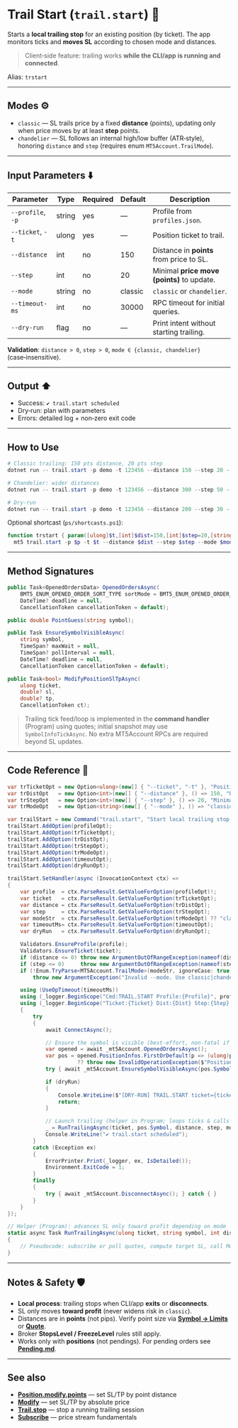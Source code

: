 # Trail Start (`trail.start`) 🚦

Starts a **local trailing stop** for an existing position (by ticket). The app monitors ticks and **moves SL** according to chosen mode and distances.

> Client‑side feature: trailing works **while the CLI/app is running and connected**.

Alias: `trstart`

---

## Modes ⚙️

* `classic` — SL trails price by a fixed **distance** (points), updating only when price moves by at least **step** points.
* `chandelier` — SL follows an internal high/low buffer (ATR‑style), honoring `distance` and `step` (requires enum `MT5Account.TrailMode`).

---

## Input Parameters ⬇️

| Parameter         | Type   | Required | Default | Description                                |
| ----------------- | ------ | -------- | ------- | ------------------------------------------ |
| `--profile`, `-p` | string | yes      | —       | Profile from `profiles.json`.              |
| `--ticket`, `-t`  | ulong  | yes      | —       | Position ticket to trail.                  |
| `--distance`      | int    | no       | 150     | Distance in **points** from price to SL.   |
| `--step`          | int    | no       | 20      | Minimal **price move (points)** to update. |
| `--mode`          | string | no       | classic | `classic` or `chandelier`.                 |
| `--timeout-ms`    | int    | no       | 30000   | RPC timeout for initial queries.           |
| `--dry-run`       | flag   | no       | —       | Print intent without starting trailing.    |

**Validation**: `distance > 0`, `step > 0`, `mode ∈ {classic, chandelier}` (case‑insensitive).

---

## Output ⬆️

* Success: `✔ trail.start scheduled`
* Dry‑run: plan with parameters
* Errors: detailed log + non‑zero exit code

---

## How to Use

```powershell
# Classic trailing: 150 pts distance, 20 pts step
dotnet run -- trail.start -p demo -t 123456 --distance 150 --step 20 --mode classic

# Chandelier: wider distances
dotnet run -- trail.start -p demo -t 123456 --distance 300 --step 50 --mode chandelier

# Dry‑run
dotnet run -- trail.start -p demo -t 123456 --distance 200 --step 30 --dry-run
```

Optional shortcast (`ps/shortcasts.ps1`):

```powershell
function trstart { param([ulong]$t,[int]$dist=150,[int]$step=20,[string]$mode='classic',[string]$p=$PF,[int]$to=$TO)
  mt5 trail.start -p $p -t $t --distance $dist --step $step --mode $mode --timeout-ms $to }
```

---

## Method Signatures

```csharp
public Task<OpenedOrdersData> OpenedOrdersAsync(
    BMT5_ENUM_OPENED_ORDER_SORT_TYPE sortMode = BMT5_ENUM_OPENED_ORDER_SORT_TYPE.Bmt5OpenedOrderSortByOpenTimeAsc,
    DateTime? deadline = null,
    CancellationToken cancellationToken = default);

public double PointGuess(string symbol);

public Task EnsureSymbolVisibleAsync(
    string symbol,
    TimeSpan? maxWait = null,
    TimeSpan? pollInterval = null,
    DateTime? deadline = null,
    CancellationToken cancellationToken = default);

public Task<bool> ModifyPositionSlTpAsync(
    ulong ticket,
    double? sl,
    double? tp,
    CancellationToken ct);
```

> Trailing tick feed/loop is implemented in the **command handler** (Program) using quotes; initial snapshot may use `SymbolInfoTickAsync`. No extra MT5Account RPCs are required beyond SL updates.

---

## Code Reference 🧩

```csharp
var trTicketOpt = new Option<ulong>(new[] { "--ticket", "-t" }, "Position ticket") { IsRequired = true };
var trDistOpt   = new Option<int>(new[] { "--distance" }, () => 150, "Distance in POINTS from price to SL");
var trStepOpt   = new Option<int>(new[] { "--step" }, () => 20, "Minimal move in POINTS to update SL");
var trModeOpt   = new Option<string>(new[] { "--mode" }, () => "classic", "classic|chandelier");

var trailStart = new Command("trail.start", "Start local trailing stop for a position");
trailStart.AddOption(profileOpt);
trailStart.AddOption(trTicketOpt);
trailStart.AddOption(trDistOpt);
trailStart.AddOption(trStepOpt);
trailStart.AddOption(trModeOpt);
trailStart.AddOption(timeoutOpt);
trailStart.AddOption(dryRunOpt);

trailStart.SetHandler(async (InvocationContext ctx) =>
{
    var profile  = ctx.ParseResult.GetValueForOption(profileOpt)!;
    var ticket   = ctx.ParseResult.GetValueForOption(trTicketOpt);
    var distance = ctx.ParseResult.GetValueForOption(trDistOpt);
    var step     = ctx.ParseResult.GetValueForOption(trStepOpt);
    var modeStr  = ctx.ParseResult.GetValueForOption(trModeOpt) ?? "classic";
    var timeoutMs= ctx.ParseResult.GetValueForOption(timeoutOpt);
    var dryRun   = ctx.ParseResult.GetValueForOption(dryRunOpt);

    Validators.EnsureProfile(profile);
    Validators.EnsureTicket(ticket);
    if (distance <= 0) throw new ArgumentOutOfRangeException(nameof(distance));
    if (step <= 0)     throw new ArgumentOutOfRangeException(nameof(step));
    if (!Enum.TryParse<MT5Account.TrailMode>(modeStr, ignoreCase: true, out var mode))
        throw new ArgumentException("Invalid --mode. Use classic|chandelier.");

    using (UseOpTimeout(timeoutMs))
    using (_logger.BeginScope("Cmd:TRAIL.START Profile:{Profile}", profile))
    using (_logger.BeginScope("Ticket:{Ticket} Dist:{Dist} Step:{Step} Mode:{Mode}", ticket, distance, step, mode))
    {
        try
        {
            await ConnectAsync();

            // Ensure the symbol is visible (best‑effort, non‑fatal if fails)
            var opened = await _mt5Account.OpenedOrdersAsync();
            var pos = opened.PositionInfos.FirstOrDefault(p => (ulong)p.Ticket == ticket || p.Ticket == (long)ticket)
                      ?? throw new InvalidOperationException($"Position #{ticket} not found.");
            try { await _mt5Account.EnsureSymbolVisibleAsync(pos.Symbol, TimeSpan.FromSeconds(3)); } catch { }

            if (dryRun)
            {
                Console.WriteLine($"[DRY-RUN] TRAIL.START ticket={ticket} mode={mode} dist={distance} step={step}");
                return;
            }

            // Launch trailing (helper in Program; loops ticks & calls ModifyPositionSlTpAsync)
            _ = RunTrailingAsync(ticket, pos.Symbol, distance, step, mode, CancellationToken.None);
            Console.WriteLine("✔ trail.start scheduled");
        }
        catch (Exception ex)
        {
            ErrorPrinter.Print(_logger, ex, IsDetailed());
            Environment.ExitCode = 1;
        }
        finally
        {
            try { await _mt5Account.DisconnectAsync(); } catch { }
        }
    }
});

// Helper (Program): advances SL only toward profit depending on mode
static async Task RunTrailingAsync(ulong ticket, string symbol, int distance, int step, MT5Account.TrailMode mode, CancellationToken ct)
{
    // Pseudocode: subscribe or poll quotes, compute target SL, call ModifyPositionSlTpAsync when step threshold reached.
}
```

---

## Notes & Safety 🛡️

* **Local process**: trailing stops when CLI/app **exits** or **disconnects**.
* SL only moves **toward profit** (never widens risk in `classic`).
* Distances are in **points** (not pips). Verify point size via **[Symbol → Limits](../Market_Data/Limits.md)** or **[Quote](../Market_Data/Quote.md)**.
* Broker **StopsLevel / FreezeLevel** rules still apply.
* Works only with **positions** (not pendings). For pending orders see **[Pending.md](../Orders_Positions/Pending.md)**.

---

## See also

* **[Position.modify.points](./Position.modify.points.md)** — set SL/TP by point distance
* **[Modify](./Modify.md)** — set SL/TP by absolute price
* **[Trail.stop](./Trail.stop.md)** — stop a running trailing session
* **[Subscribe](../Streaming/Subscribe.md)** — price stream fundamentals
